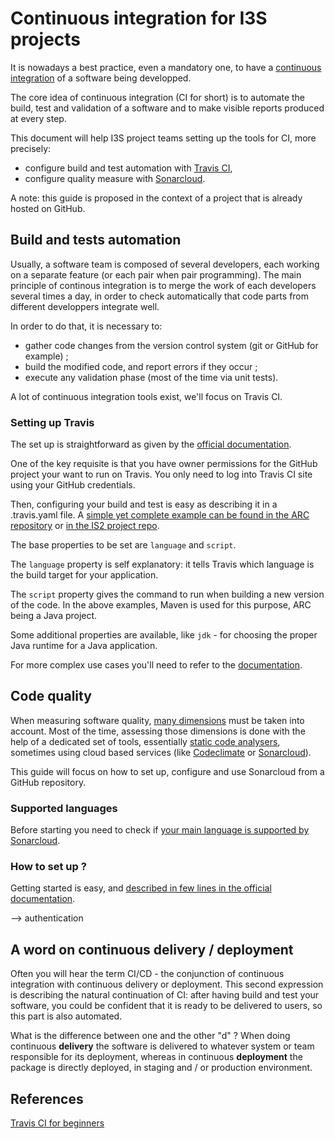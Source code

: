 # Continuous integration for I3S projects

It is nowadays a best practice, even a mandatory one, to have a [continuous integration](https://en.wikipedia.org/wiki/Continuous_integration) of a software being developped.

The core idea of continuous integration (CI for short) is to automate the build, test and validation of a software and to make visible reports produced at every step.

This document will help I3S project teams setting up the tools for CI, more precisely:

- configure build and test automation with [Travis CI](https://travis-ci.org/),
- configure quality measure with [Sonarcloud](https://sonarcloud.io/).

A note: this guide is proposed in the context of a project that is already hosted on GitHub.

## Build and tests automation

Usually, a software team is composed of several developers, each working on a separate feature (or each pair when pair programming). The main principle of continous integration is to merge the work of each developers several times a day, in order to check automatically that code parts from different developpers integrate well.

In order to do that, it is necessary to:

- gather code changes from the version control system (git or GitHub for example) ;
- build the modified code, and report errors if they occur ;
- execute any validation phase (most of the time via unit tests).

A lot of continuous integration tools exist, we'll focus on Travis CI.

### Setting up Travis

The set up is straightforward as given by the [official documentation](https://docs.travis-ci.com/user/tutorial/). 

One of the key requisite is that you have owner permissions for the GitHub project your want to run on Travis. You only need to log into Travis CI site using your GitHub credentials.

Then, configuring your build and test is easy as describing it in a .travis.yaml file. A [simple yet complete example can be found in the ARC repository](https://github.com/InseeFr/ARC/blob/master/.travis.yml) or [in the IS2 project repo](https://github.com/mecdcme/is2/blob/master/.travis.yml).

The base properties to be set are `language` and `script`.

The `language` property is self explanatory: it tells Travis which language is the build target for your application.

The `script` property gives the command to run when building a new version of the code. In the above examples, Maven is used for this purpose, ARC being a Java project.

Some additional properties are available, like `jdk` - for choosing the proper Java runtime for a Java application.

For more complex use cases you'll need to refer to the [documentation](https://docs.travis-ci.com/).

## Code quality

When measuring software quality, [many dimensions](https://en.wikipedia.org/wiki/Software_quality#Measurement) must be taken into account. Most of the time, assessing those dimensions is done with the help of a dedicated set of tools, essentially [static code analysers](https://en.wikipedia.org/wiki/List_of_tools_for_static_code_analysis), sometimes using cloud based services (like [Codeclimate](https://codeclimate.com/) or [Sonarcloud](https://sonarcloud.io/)).

This guide will focus on how to set up, configure and use Sonarcloud from a GitHub repository.

### Supported languages

Before starting you need to check if [your main language is supported by Sonarcloud](https://sonarcloud.io/documentation/analysis/supported-languages/).

### How to set up ?

Getting started is easy, and [described in few lines in the official documentation](https://sonarcloud.io/documentation/integrations/github/).

--> authentication

## A word on continuous delivery / deployment

Often you will hear the term CI/CD - the conjunction of continuous integration with continuous delivery or deployment. This second expression is describing the natural continuation of CI: after having build and test your software, you could be confident that it is ready to be delivered to users, so this part is also automated.

What is the difference between one and the other "d" ? When doing continuous __delivery__ the software is delivered to whatever system or team responsible for its deployment, whereas in continuous __deployment__ the package is directly deployed, in staging and / or production environment.

## References

[Travis CI for beginners](https://docs.travis-ci.com/user/for-beginners)